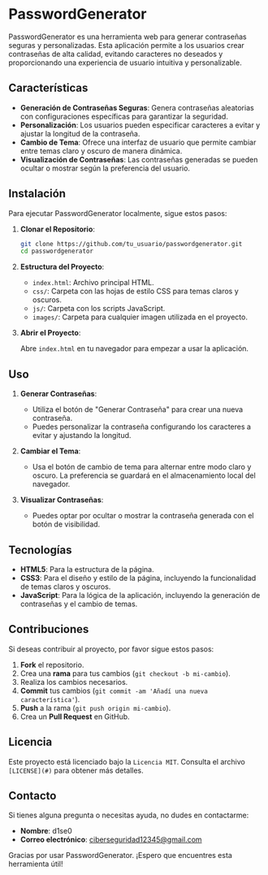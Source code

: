 # PasswordGenerator

PasswordGenerator es una herramienta web para generar contraseñas seguras y personalizadas. Esta aplicación permite a los usuarios crear contraseñas de alta calidad, evitando caracteres no deseados y proporcionando una experiencia de usuario intuitiva y personalizable.

## Características

- **Generación de Contraseñas Seguras**: Genera contraseñas aleatorias con configuraciones específicas para garantizar la seguridad.
- **Personalización**: Los usuarios pueden especificar caracteres a evitar y ajustar la longitud de la contraseña.
- **Cambio de Tema**: Ofrece una interfaz de usuario que permite cambiar entre temas claro y oscuro de manera dinámica.
- **Visualización de Contraseñas**: Las contraseñas generadas se pueden ocultar o mostrar según la preferencia del usuario.

## Instalación

Para ejecutar PasswordGenerator localmente, sigue estos pasos:

1. **Clonar el Repositorio**:

    ```bash
    git clone https://github.com/tu_usuario/passwordgenerator.git
    cd passwordgenerator
    ```

3. **Estructura del Proyecto**:

    - `index.html`: Archivo principal HTML.
    - `css/`: Carpeta con las hojas de estilo CSS para temas claros y oscuros.
    - `js/`: Carpeta con los scripts JavaScript.
    - `images/`: Carpeta para cualquier imagen utilizada en el proyecto.

5. **Abrir el Proyecto**:

    Abre `index.html` en tu navegador para empezar a usar la aplicación.

## Uso

1. **Generar Contraseñas**:

   - Utiliza el botón de "Generar Contraseña" para crear una nueva contraseña.
   - Puedes personalizar la contraseña configurando los caracteres a evitar y ajustando la longitud.

3. **Cambiar el Tema**:

   - Usa el botón de cambio de tema para alternar entre modo claro y oscuro. La preferencia se guardará en el almacenamiento local del navegador.

5. **Visualizar Contraseñas**:

   - Puedes optar por ocultar o mostrar la contraseña generada con el botón de visibilidad.

## Tecnologías

- **HTML5**: Para la estructura de la página.
- **CSS3**: Para el diseño y estilo de la página, incluyendo la funcionalidad de temas claros y oscuros.
- **JavaScript**: Para la lógica de la aplicación, incluyendo la generación de contraseñas y el cambio de temas.

## Contribuciones

Si deseas contribuir al proyecto, por favor sigue estos pasos:

1. **Fork** el repositorio.
2. Crea una **rama** para tus cambios (`git checkout -b mi-cambio`).
3. Realiza los cambios necesarios.
4. **Commit** tus cambios (`git commit -am 'Añadí una nueva característica'`).
5. **Push** a la rama (`git push origin mi-cambio`).
6. Crea un **Pull Request** en GitHub.

## Licencia

Este proyecto está licenciado bajo la `Licencia MIT`. Consulta el archivo `[LICENSE](#)` para obtener más detalles.

## Contacto

Si tienes alguna pregunta o necesitas ayuda, no dudes en contactarme:

- **Nombre**: d1se0
- **Correo electrónico**: ciberseguridad12345@gmail.com

Gracias por usar PasswordGenerator. ¡Espero que encuentres esta herramienta útil!
